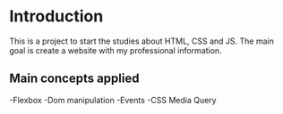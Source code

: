 # Introduction

This is a project to start the studies about HTML, CSS and JS.
The main goal is create a website with my professional information.

## Main concepts applied

-Flexbox
-Dom manipulation
-Events
-CSS Media Query